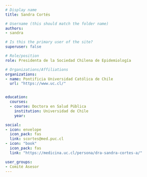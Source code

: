 ```yaml
---
# Display name
title: Sandra Cortés

# Username (this should match the folder name)
authors:
- sandra

# Is this the primary user of the site?
superuser: false

# Role/position
role: Presidenta de la Sociedad Chilena de Epidemiología

# Organizations/Affiliations
organizations:
- name: Pontificia Universidad Católica de Chile
  url: "https://www.uc.cl/"


education:
  courses:
  - course: Doctora en Salud Pública
    institution: Universidad de Chile
    year: 

social:
- icon: envelope
  icon_pack: fas
  link: scortes@med.puc.cl
- icon: "book"
  icon_pack: fas
  link: "https://medicina.uc.cl/persona/dra-sandra-cortes-a/"

user_groups:
- Comité Asesor
---
```

